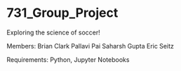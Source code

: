 # 731_Group_Project
Exploring the science of soccer!

Members:
Brian Clark
Pallavi Pai
Saharsh Gupta
Eric Seitz

Requirements: Python, Jupyter Notebooks
